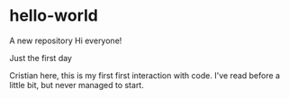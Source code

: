 # hello-world
A new repository
Hi everyone!

Just the first day

Cristian here, this is my first first interaction with code.
I've read before a little bit, but never managed to start.
